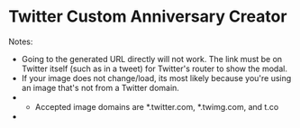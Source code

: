 # Twitter Custom Anniversary Creator

Notes:
- Going to the generated URL directly will not work. The link must be on Twitter itself (such as in a tweet) for Twitter's router to show the modal.
- If your image does not change/load, its most likely because you're using an image that's not from a Twitter domain.
- - Accepted image domains are *.twitter.com, *.twimg.com, and t.co
- 